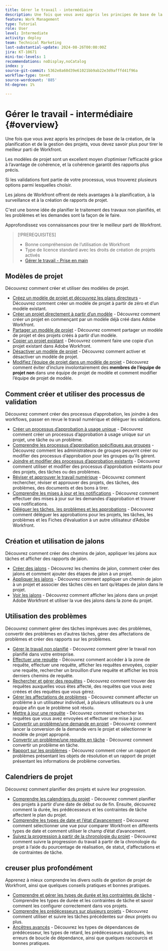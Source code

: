 ```yaml
---
title: Gérer le travail - intermédiaire
description: Une fois que vous avez appris les principes de base de la création, de la planification et de la gestion des projets, vous devez savoir plus pour tirer le meilleur parti de Workfront.
feature: Work Management
type: Tutorial
role: User
level: Intermediate
activity: deploy
team: Technical Marketing
last-substantial-update: 2024-08-26T00:00:00Z
jira: KT-10671
mini-toc-levels: 1
recommendations: noDisplay,noCatalog
index: y
source-git-commit: 5362e8a60d39e61021bb9ab22e3d9afffd41f96a
workflow-type: tm+mt
source-wordcount: '885'
ht-degree: 1%

---
```



# Gérer le travail - intermédiaire {#overview}

Une fois que vous avez appris les principes de base de la création, de la planification et de la gestion des projets, vous devez savoir plus pour tirer le meilleur parti de Workfront.

Les modèles de projet sont un excellent moyen d’optimiser l’efficacité grâce à l’avantage de cohérence, et la cohérence garantit des rapports plus précis.

Si les validations font partie de votre processus, vous trouverez plusieurs options parmi lesquelles choisir.

Les jalons de Workfront offrent de réels avantages à la planification, à la surveillance et à la création de rapports de projet.

C&#39;est une bonne idée de planifier le traitement des travaux non planifiés, et les problèmes et les demandes sont la façon de le faire.

Approfondissez vos connaissances pour tirer le meilleur parti de Workfront.

>[!PREREQUISITES]
>
>* Bonne compréhension de l’utilisation de Workfront
>* Type de licence standard avec les droits de création de projets activés
>* [Gérer le travail - Prise en main](https://experienceleague.adobe.com/?recommended=Workfront-U-1-2022.1.planners)


## Modèles de projet

Découvrez comment créer et utiliser des modèles de projet.

* [Créez un modèle de projet et découvrez les plans directeurs](create-a-project-template.md) - Découvrez comment créer un modèle de projet à partir de zéro et d’un modèle existant.
* [Créer un projet directement à partir d’un modèle](create-a-project-directly-from-a-template.md) - Découvrez comment créer un projet en commençant par un modèle déjà créé dans Adobe Workfront.
* [Partager un modèle de projet](share-a-project-template.md) - Découvrez comment partager un modèle de projet et des projets créés à partir d’un modèle.
* [Copier un projet existant](/help/manage-work/manage-projects/copy-an-existing-project.md) - Découvrez comment faire une copie d’un projet existant dans Adobe Workfront.
* [Désactiver un modèle de projet](deactivate-a-project-template.md) - Découvrez comment activer et désactiver un modèle de projet.
* [Modifiez l’équipe de projet dans un modèle de projet](edit-the-project-team-in-a-project-template.md) - Découvrez comment éviter d’inclure involontairement des **membres de l’équipe de projet non** dans une équipe de projet de modèle et comment modifier l’équipe de projet de modèle.


## Comment créer et utiliser des processus de validation

Découvrez comment créer des processus d’approbation, les joindre à des workflows, passer en revue le travail numérique et déléguer les validations.

* [Créer un processus d’approbation à usage unique](create-a-single-use-approval-process.md) - Découvrez comment créer un processus d’approbation à usage unique sur un projet, une tâche ou un problème.
* [Comprendre les processus d’approbation spécifiques aux groupes](group-specific-approval-processes.md) - Découvrez comment les administrateurs de groupes peuvent créer ou modifier des processus d’approbation pour les groupes qu’ils gèrent.
* [Joindre et modifier des processus d’approbation existants](attach-and-edit-existing-approval-processes.md) - Découvrez comment utiliser et modifier des processus d’approbation existants pour des projets, des tâches ou des problèmes.
* [Réviser et approuver le travail numérique](review-and-approve-digital-work.md) - Découvrez comment rechercher, réviser et approuver des projets, des tâches, des problèmes, des documents et des bons à tirer.
* [Comprendre les mises à jour et les notifications](understand-updates-and-notifications.md) - Découvrez comment effectuer des mises à jour sur les demandes d’approbation et trouver vos notifications.
* [Déléguer les tâches, les problèmes et les approbations](delegate-approvals.md) - Découvrez comment déléguer les approbations pour les projets, les tâches, les problèmes et les Fiches d’évaluation à un autre utilisateur d’Adobe Workfront.


## Création et utilisation de jalons

Découvrez comment créer des chemins de jalon, appliquer les jalons aux tâches et afficher des rapports de jalon.

* [Créer des jalons](creating-milestones.md) - Découvrez les chemins de jalon, comment créer des jalons et comment ajouter des étapes de jalon à un projet.
* [Appliquer les jalons](apply-milestones.md) - Découvrez comment appliquer un chemin de jalon à un projet et associer des tâches clés en tant qu’étapes de jalon dans le projet.
* [Voir les jalons](view-milestones.md) - Découvrez comment afficher les jalons dans un projet Adobe Workfront et utiliser la vue des jalons dans la zone du projet.

## Utilisation des problèmes

Découvrez comment gérer des tâches imprévues avec des problèmes, convertir des problèmes en d’autres tâches, gérer des affectations de problèmes et créer des rapports sur les problèmes.

* [Gérer le travail non planifié](handle-unplanned-work.md) - Découvrez comment gérer le travail non planifié dans votre entreprise.
* [Effectuer une requête](make-a-request.md) - Découvrez comment accéder à la zone de requête, effectuer une requête, afficher les requêtes envoyées, copier une requête, rechercher un brouillon d’une requête et afficher les trois derniers chemins de requête.
* [Rechercher et gérer des requêtes](find-requests.md) - Découvrez comment trouver des requêtes auxquelles vous êtes affecté, des requêtes que vous avez créées et des requêtes que vous gérez.
* [Gérer les affectations de problèmes](manage-issue-assignments.md) - Découvrez comment affecter un problème à un utilisateur individuel, à plusieurs utilisateurs ou à une équipe afin que le problème soit résolu.
* [Mettre à jour une requête](update-a-request.md) - Découvrez comment rechercher les requêtes que vous avez envoyées et effectuer une mise à jour.
* [Convertir un problème/une demande en projet](create-a-project-from-a-request.md) - Découvrez comment lancer la conversion de la demande vers le projet et sélectionner le modèle de projet approprié.
* [Convertir un problème/une requête en tâche](convert-issues-to-other-work-items.md) - Découvrez comment convertir un problème en tâche.
* [Rapport sur les problèmes](report-on-issues.md) - Découvrez comment créer un rapport de problèmes présentant les objets de résolution et un rapport de projet présentant les informations de problème converties.

## Calendriers de projet

Découvrez comment planifier des projets et suivre leur progression.

* [Comprendre les calendriers du projet](understand-project-timelines.md) - Découvrez comment planifier des projets à partir d’une date de début ou de fin. Ensuite, découvrez comment la durée, les prédécesseurs et les contraintes de tâche affectent le plan du projet.
* [Comprendre les types de date et l’état d’avancement](understand-task-dates-and-progress-status.md) - Découvrez comment sélectionner une vue pour comparer Workfront en  différents types de date et comment utiliser le champ d’état d’avancement.
* [Suivez la progression à partir de la chronologie du projet](track-work-progress-from-the-project-timeline.md) - Découvrez comment suivre la progression du travail à partir de la chronologie du projet à l’aide du pourcentage de réalisation, de statut, d’affectations et de contraintes de tâche.

## creuser plus profondément

Apprenez à mieux comprendre les divers outils de gestion de projet de Workfront, ainsi que quelques conseils pratiques et bonnes pratiques.    

* [Comprendre et gérer les types de durée et les contraintes de tâche](understand-and-manage-duration-types-and-task-constraints.md) - Comprendre les types de durée et les contraintes de tâche et savoir comment les configurer correctement dans vos projets.
* [Comprendre les prédécesseurs sur plusieurs projets](understand-cross-project-predecessors.md) - Découvrez comment utiliser et suivre les tâches précédentes sur deux projets ou plus.
* [Ancêtres avancés](advanced-predecessors.md) - Découvrez les types de dépendances de prédécesseur, les types de retard, les prédécesseurs appliqués, les erreurs de boucle de dépendance, ainsi que quelques raccourcis et bonnes pratiques.
